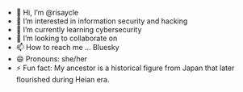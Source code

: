 - 👋 Hi, I’m @risaycle
- 👀 I’m interested in information security and hacking
- 🌱 I’m currently learning cybersecurity
- 💞️ I’m looking to collaborate on 
- 📫 How to reach me ... Bluesky
- 😄 Pronouns: she/her
- ⚡ Fun fact: My ancestor is a historical figure from Japan that later flourished during Heian era.

<!---
risaycle/risaycle is a ✨ special ✨ repository because its `README.md` (this file) appears on your GitHub profile.
You can click the Preview link to take a look at your changes.
--->
